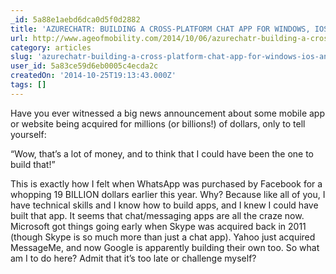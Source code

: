 ```yaml
---
_id: 5a88e1aebd6dca0d5f0d2882
title: 'AZURECHATR: BUILDING A CROSS-PLATFORM CHAT APP FOR WINDOWS, IOS & ANDROID'
url: http://www.ageofmobility.com/2014/10/06/azurechatr-building-a-cross-platform-chat-app-for-windows-ios-android/
category: articles
slug: 'azurechatr-building-a-cross-platform-chat-app-for-windows-ios-android'
user_id: 5a83ce59d6eb0005c4ecda2c
createdOn: '2014-10-25T19:13:43.000Z'
tags: []
---
```


Have you ever witnessed a big news announcement about some mobile app or website being acquired for millions (or billions!) of dollars, only to tell yourself:

“Wow, that’s a lot of money, and to think that I could have been the one to build that!”

This is exactly how I felt when WhatsApp was purchased by Facebook for a whopping 19 BILLION dollars earlier this year. Why? Because like all of you, I have technical skills and I know how to build apps, and I knew I could have built that app. It seems that chat/messaging apps are all the craze now. Microsoft got things going early when Skype was acquired back in 2011 (though Skype is so much more than just a chat app). Yahoo just acquired MessageMe, and now Google is apparently building their own too. So what am I to do here? Admit that it’s too late or challenge myself?
